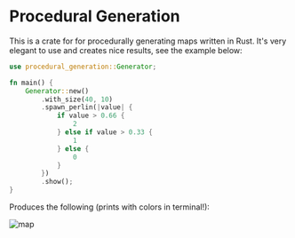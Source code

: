 # Procedural Generation

This is a crate for for procedurally generating maps written in Rust.
It's very elegant to use and creates nice results, see the example below:

```rust
use procedural_generation::Generator;

fn main() {
    Generator::new()
        .with_size(40, 10)
        .spawn_perlin(|value| {
            if value > 0.66 {
                2
            } else if value > 0.33 {
                1
            } else {
                0
            }
        })
        .show();
}
```

Produces the following (prints with colors in terminal!):

![map](https://i.imgur.com/12OKFbC.png)
